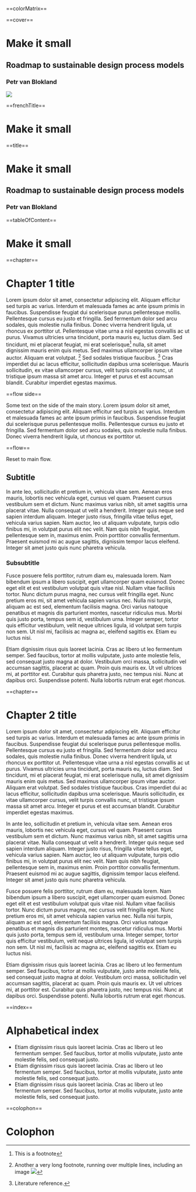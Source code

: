 
==colorMatrix==

==cover==

# Make it small

## Roadmap to sustainable design process models

### Petr van Blokland

![](resources/images/cookbot10.jpg)

==frenchTitle==

# Make it small

==title==

# Make it small

## Roadmap to sustainable design process models

### Petr van Blokland

==tableOfContent==

# Make it small

==chapter==

# Chapter 1 title

Lorem ipsum dolor sit amet, consectetur adipiscing elit. Aliquam efficitur sed turpis ac varius. Interdum et malesuada fames ac ante ipsum primis in faucibus. Suspendisse feugiat dui scelerisque purus pellentesque mollis. Pellentesque cursus eu justo et fringilla. Sed fermentum dolor sed arcu sodales, quis molestie nulla finibus. Donec viverra hendrerit ligula, ut rhoncus ex porttitor ut. Pellentesque vitae urna a nisl egestas convallis ac ut purus. Vivamus ultricies urna tincidunt, porta mauris eu, luctus diam. Sed tincidunt, mi et placerat feugiat, mi erat scelerisque[^fn1] nulla, sit amet dignissim mauris enim quis metus. Sed maximus ullamcorper ipsum vitae auctor. Aliquam erat volutpat. [^fn2] Sed sodales tristique faucibus. [^lit123] Cras imperdiet dui ac lacus efficitur, sollicitudin dapibus urna scelerisque. Mauris sollicitudin, ex vitae ullamcorper cursus, velit turpis convallis nunc, ut tristique ipsum massa sit amet arcu. Integer et purus et est accumsan blandit. Curabitur imperdiet egestas maximus.

[^fn1]: This is a footnote
[^fn2]: Another a very long footnote, running over multiple lines, including an image ![](resources/images/cookbot1.jpg)

[^lit123]: Literature reference.

==flow side==

Some text on the side of the main story. Lorem ipsum dolor sit amet, consectetur adipiscing elit. Aliquam efficitur sed turpis ac varius. Interdum et malesuada fames ac ante ipsum primis in faucibus. Suspendisse feugiat dui scelerisque purus pellentesque mollis. Pellentesque cursus eu justo et fringilla. Sed fermentum dolor sed arcu sodales, quis molestie nulla finibus. Donec viverra hendrerit ligula, ut rhoncus ex porttitor ut.

==flow==

Reset to main flow.

## Subtitle

In ante leo, sollicitudin et pretium in, vehicula vitae sem. Aenean eros mauris, lobortis nec vehicula eget, cursus vel quam. Praesent cursus vestibulum sem et dictum. Nunc maximus varius nibh, sit amet sagittis urna placerat vitae. Nulla consequat ut velit a hendrerit. Integer quis neque sed sapien interdum aliquam. Integer justo risus, fringilla vitae tellus eget, vehicula varius sapien. Nam auctor, leo ut aliquam vulputate, turpis odio finibus mi, in volutpat purus elit nec velit. Nam quis nibh feugiat, pellentesque sem in, maximus enim. Proin porttitor convallis fermentum. Praesent euismod mi ac augue sagittis, dignissim tempor lacus eleifend. Integer sit amet justo quis nunc pharetra vehicula.

### Subsubtitle

Fusce posuere felis porttitor, rutrum diam eu, malesuada lorem. Nam bibendum ipsum a libero suscipit, eget ullamcorper quam euismod. Donec eget elit et est vestibulum volutpat quis vitae nisl. Nullam vitae facilisis tortor. Nunc dictum purus magna, nec cursus velit fringilla eget. Nunc pretium eros mi, sit amet vehicula sapien varius nec. Nulla nisi turpis, aliquam ac est sed, elementum facilisis magna. Orci varius natoque penatibus et magnis dis parturient montes, nascetur ridiculus mus. Morbi quis justo porta, tempus sem id, vestibulum urna. Integer semper, tortor quis efficitur vestibulum, velit neque ultrices ligula, id volutpat sem turpis non sem. Ut nisl mi, facilisis ac magna ac, eleifend sagittis ex. Etiam eu luctus nisi.

Etiam dignissim risus quis laoreet lacinia. Cras ac libero ut leo fermentum semper. Sed faucibus, tortor at mollis vulputate, justo ante molestie felis, sed consequat justo magna at dolor. Vestibulum orci massa, sollicitudin vel accumsan sagittis, placerat ac quam. Proin quis mauris ex. Ut vel ultrices mi, at porttitor est. Curabitur quis pharetra justo, nec tempus nisi. Nunc at dapibus orci. Suspendisse potenti. Nulla lobortis rutrum erat eget rhoncus.

==chapter==

# Chapter 2 title

Lorem ipsum dolor sit amet, consectetur adipiscing elit. Aliquam efficitur sed turpis ac varius. Interdum et malesuada fames ac ante ipsum primis in faucibus. Suspendisse feugiat dui scelerisque purus pellentesque mollis. Pellentesque cursus eu justo et fringilla. Sed fermentum dolor sed arcu sodales, quis molestie nulla finibus. Donec viverra hendrerit ligula, ut rhoncus ex porttitor ut. Pellentesque vitae urna a nisl egestas convallis ac ut purus. Vivamus ultricies urna tincidunt, porta mauris eu, luctus diam. Sed tincidunt, mi et placerat feugiat, mi erat scelerisque nulla, sit amet dignissim mauris enim quis metus. Sed maximus ullamcorper ipsum vitae auctor. Aliquam erat volutpat. Sed sodales tristique faucibus. Cras imperdiet dui ac lacus efficitur, sollicitudin dapibus urna scelerisque. Mauris sollicitudin, ex vitae ullamcorper cursus, velit turpis convallis nunc, ut tristique ipsum massa sit amet arcu. Integer et purus et est accumsan blandit. Curabitur imperdiet egestas maximus.

In ante leo, sollicitudin et pretium in, vehicula vitae sem. Aenean eros mauris, lobortis nec vehicula eget, cursus vel quam. Praesent cursus vestibulum sem et dictum. Nunc maximus varius nibh, sit amet sagittis urna placerat vitae. Nulla consequat ut velit a hendrerit. Integer quis neque sed sapien interdum aliquam. Integer justo risus, fringilla vitae tellus eget, vehicula varius sapien. Nam auctor, leo ut aliquam vulputate, turpis odio finibus mi, in volutpat purus elit nec velit. Nam quis nibh feugiat, pellentesque sem in, maximus enim. Proin porttitor convallis fermentum. Praesent euismod mi ac augue sagittis, dignissim tempor lacus eleifend. Integer sit amet justo quis nunc pharetra vehicula.

Fusce posuere felis porttitor, rutrum diam eu, malesuada lorem. Nam bibendum ipsum a libero suscipit, eget ullamcorper quam euismod. Donec eget elit et est vestibulum volutpat quis vitae nisl. Nullam vitae facilisis tortor. Nunc dictum purus magna, nec cursus velit fringilla eget. Nunc pretium eros mi, sit amet vehicula sapien varius nec. Nulla nisi turpis, aliquam ac est sed, elementum facilisis magna. Orci varius natoque penatibus et magnis dis parturient montes, nascetur ridiculus mus. Morbi quis justo porta, tempus sem id, vestibulum urna. Integer semper, tortor quis efficitur vestibulum, velit neque ultrices ligula, id volutpat sem turpis non sem. Ut nisl mi, facilisis ac magna ac, eleifend sagittis ex. Etiam eu luctus nisi.

Etiam dignissim risus quis laoreet lacinia. Cras ac libero ut leo fermentum semper. Sed faucibus, tortor at mollis vulputate, justo ante molestie felis, sed consequat justo magna at dolor. Vestibulum orci massa, sollicitudin vel accumsan sagittis, placerat ac quam. Proin quis mauris ex. Ut vel ultrices mi, at porttitor est. Curabitur quis pharetra justo, nec tempus nisi. Nunc at dapibus orci. Suspendisse potenti. Nulla lobortis rutrum erat eget rhoncus.

==index==

# Alphabetical index

* Etiam dignissim risus quis laoreet lacinia. Cras ac libero ut leo fermentum semper. Sed faucibus, tortor at mollis vulputate, justo ante molestie felis, sed consequat justo.
* Etiam dignissim risus quis laoreet lacinia. Cras ac libero ut leo fermentum semper. Sed faucibus, tortor at mollis vulputate, justo ante molestie felis, sed consequat justo.
* Etiam dignissim risus quis laoreet lacinia. Cras ac libero ut leo fermentum semper. Sed faucibus, tortor at mollis vulputate, justo ante molestie felis, sed consequat justo.

==colophon==

# Colophon